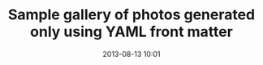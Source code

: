 ---
layout: default
category: photo
title: 'Sample gallery of photos generated only using YAML front matter'
date: 2013-08-13 10:01
photos:
- { link: '/img/gallery/IMG_5187.jpg', alt: 'Fish Market', caption: 'Fish Market' }
- { link: '/img/gallery/IMG_5094.jpg', alt: 'Tuna', caption: 'Tuna' }
- { link: '/img/gallery/IMG_4897.jpg', alt: 'Prayers', caption: 'Prayers' }
- { link: '/img/gallery/IMG_4885.jpg', alt: 'Sake', caption: 'Sake' }
- { link: '/img/gallery/IMG_4517.jpg', alt: 'Atomic Dome', caption: 'Atomic Dome' }
- { link: '/img/gallery/IMG_4476.jpg', alt: 'Ferris wheel', caption: 'Ferris wheel' }
- { link: '/img/gallery/IMG_4399.jpg', alt: 'Himeji Castle', caption: 'Himeji Castle' }
- { link: '/img/gallery/IMG_4329.jpg', alt: 'Bambus forest', caption: 'Bambus forest' }
- { link: '/img/gallery/IMG_4323.jpg', alt: 'Tori Gates', caption: 'Tori Gates' }
- { link: '/img/gallery/IMG_4191.jpg', alt: 'Deer in Nara', caption: 'Deer in Nara' }
- { link: '/img/gallery/IMG_3998.jpg', alt: 'Tag in Prague', caption: 'Tag in Prague' }
- { link: '/img/gallery/IMG_3971.jpg', alt: 'Prague', caption: 'Prague' }
- { link: '/img/gallery/IMG_3879.jpg', alt: 'Norwegian lake', caption: 'Norwegian lake' }
- { link: '/img/gallery/IMG_3849.jpg', alt: 'Norwegian lake', caption: 'Norwegian lake' }
- { link: '/img/gallery/IMG_3783.jpg', alt: 'Amsterdam', caption: 'Amsterdam' }
- { link: '/img/gallery/IMG_3761.jpg', alt: 'Copenhagen', caption: 'Copenhagen' }
- { link: '/img/gallery/IMG_3756.jpg', alt: 'Copenhagen Opera', caption: 'Copenhagen Opera' }
- { link: '/img/gallery/IMG_3738.jpg', alt: 'Copenhagen', caption: 'Copenhagen' }
- { link: '/img/gallery/IMG_3607.jpg', alt: 'Hamburg Architecure', caption: 'Hamburg Architecure' }
- { link: '/img/gallery/IMG_3214.jpg', alt: 'Eiffel Tower', caption: 'Eiffel Tower' }
- { link: '/img/gallery/IMG_2944.jpg', alt: 'Staircase', caption: 'Staircase' }
- { link: '/img/gallery/IMG_2519.jpg', alt: 'Frozen lake', caption: 'Frozen lake' }
- { link: '/img/gallery/IMG_2409.jpg', alt: 'Staircase', caption: 'Staircase' }
- { link: '/img/gallery/IMG_2160.jpg', alt: 'Lake', caption: 'Lake' }
- { link: '/img/gallery/IMG_2133.jpg', alt: 'Fernleaf', caption: 'Fernleaf' }
- { link: '/img/gallery/IMG_2057.jpg', alt: 'Bench', caption: 'Bench' }
- { link: '/img/gallery/IMG_1749.jpg', alt: 'Butterfly', caption: 'Butterfly' }
- { link: '/img/gallery/IMG_1734.jpg', alt: 'Tag in Vienna', caption: 'Tag in Vienna' }
- { link: '/img/gallery/IMG_1716.jpg', alt: 'Vienna Prater', caption: 'Vienna Prater' }
- { link: '/img/gallery/IMG_1500.jpg', alt: 'Vienna', caption: 'Vienna' }
- { link: '/img/gallery/IMG_1485.jpg', alt: 'Vienna', caption: 'Vienna' }
- { link: '/img/gallery/IMG_1227.jpg', alt: 'Landscape', caption: 'Landscape' }
- { link: '/img/gallery/IMG_1055.jpg', alt: 'Zurich Architecture', caption: 'Zurich Architecture' }
- { link: '/img/gallery/IMG_0901.jpg', alt: 'Zurich Architecture', caption: 'Zurich Architecture' }
- { link: '/img/gallery/IMG_0890.jpg', alt: 'SBB tunnel', caption: 'SBB tunnel' }
- { link: '/img/gallery/IMG_0391.jpg', alt: 'Winter landscape', caption: 'Winter landscape' }
- { link: '/img/gallery/IMG_0374.jpg', alt: 'Winter tree', caption: 'Winter tree' }
- { link: '/img/gallery/IMG_0355.jpg', alt: 'Leafs', caption: 'Leafs' }
photossm:
- { link: '/img/gallerysmall/IMG_5187.jpg', alt: 'Fish Market', caption: 'Fish Market' }
- { link: '/img/gallerysmall/IMG_5094.jpg', alt: 'Tuna', caption: 'Tuna' }
- { link: '/img/gallerysmall/IMG_4897.jpg', alt: 'Prayers', caption: 'Prayers' }
- { link: '/img/gallerysmall/IMG_4885.jpg', alt: 'Sake', caption: 'Sake' }
- { link: '/img/gallerysmall/IMG_4517.jpg', alt: 'Atomic Dome', caption: 'Atomic Dome' }
- { link: '/img/gallerysmall/IMG_4476.jpg', alt: 'Ferris wheel', caption: 'Ferris wheel' }
- { link: '/img/gallerysmall/IMG_4399.jpg', alt: 'Himeji Castle', caption: 'Himeji Castle' }
- { link: '/img/gallerysmall/IMG_4329.jpg', alt: 'Bambus forest', caption: 'Bambus forest' }
- { link: '/img/gallerysmall/IMG_4323.jpg', alt: 'Tori Gates', caption: 'Tori Gates' }
- { link: '/img/gallerysmall/IMG_4191.jpg', alt: 'Deer in Nara', caption: 'Deer in Nara' }
- { link: '/img/gallerysmall/IMG_3998.jpg', alt: 'Tag in Prague', caption: 'Tag in Prague' }
- { link: '/img/gallerysmall/IMG_3971.jpg', alt: 'Prague', caption: 'Prague' }
- { link: '/img/gallerysmall/IMG_3879.jpg', alt: 'Norwegian lake', caption: 'Norwegian lake' }
- { link: '/img/gallerysmall/IMG_3849.jpg', alt: 'Norwegian lake', caption: 'Norwegian lake' }
- { link: '/img/gallerysmall/IMG_3783.jpg', alt: 'Amsterdam', caption: 'Amsterdam' }
- { link: '/img/gallerysmall/IMG_3761.jpg', alt: 'Copenhagen', caption: 'Copenhagen' }
- { link: '/img/gallerysmall/IMG_3756.jpg', alt: 'Copenhagen Opera', caption: 'Copenhagen Opera' }
- { link: '/img/gallerysmall/IMG_3738.jpg', alt: 'Copenhagen', caption: 'Copenhagen' }
- { link: '/img/gallerysmall/IMG_3607.jpg', alt: 'Hamburg Architecure', caption: 'Hamburg Architecure' }
- { link: '/img/gallerysmall/IMG_3214.jpg', alt: 'Eiffel Tower', caption: 'Eiffel Tower' }
- { link: '/img/gallerysmall/IMG_2944.jpg', alt: 'Staircase', caption: 'Staircase' }
- { link: '/img/gallerysmall/IMG_2519.jpg', alt: 'Frozen lake', caption: 'Frozen lake' }
- { link: '/img/gallerysmall/IMG_2409.jpg', alt: 'Staircase', caption: 'Staircase' }
- { link: '/img/gallerysmall/IMG_2160.jpg', alt: 'Lake', caption: 'Lake' }
- { link: '/img/gallerysmall/IMG_2133.jpg', alt: 'Fernleaf', caption: 'Fernleaf' }
- { link: '/img/gallerysmall/IMG_2057.jpg', alt: 'Bench', caption: 'Bench' }
- { link: '/img/gallerysmall/IMG_1749.jpg', alt: 'Butterfly', caption: 'Butterfly' }
- { link: '/img/gallerysmall/IMG_1734.jpg', alt: 'Tag in Vienna', caption: 'Tag in Vienna' }
- { link: '/img/gallerysmall/IMG_1716.jpg', alt: 'Vienna Prater', caption: 'Vienna Prater' }
- { link: '/img/gallerysmall/IMG_1500.jpg', alt: 'Vienna', caption: 'Vienna' }
- { link: '/img/gallerysmall/IMG_1485.jpg', alt: 'Vienna', caption: 'Vienna' }
- { link: '/img/gallerysmall/IMG_1227.jpg', alt: 'Landscape', caption: 'Landscape' }
- { link: '/img/gallerysmall/IMG_1055.jpg', alt: 'Zurich Architecture', caption: 'Zurich Architecture' }
- { link: '/img/gallerysmall/IMG_0901.jpg', alt: 'Zurich Architecture', caption: 'Zurich Architecture' }
- { link: '/img/gallerysmall/IMG_0890.jpg', alt: 'SBB tunnel', caption: 'SBB tunnel' }
- { link: '/img/gallerysmall/IMG_0391.jpg', alt: 'Winter landscape', caption: 'Winter landscape' }
- { link: '/img/gallerysmall/IMG_0374.jpg', alt: 'Winter tree', caption: 'Winter tree' }
- { link: '/img/gallerysmall/IMG_0355.jpg', alt: 'Leafs', caption: 'Leafs' }
--- 